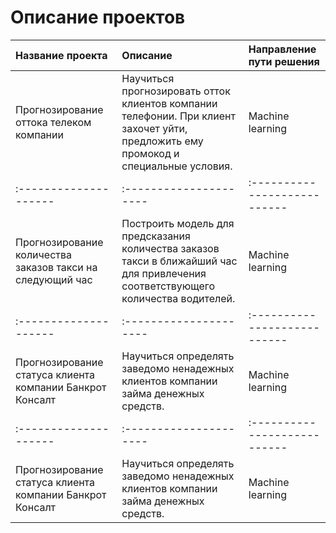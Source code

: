 # Описание проектов
| Название проекта | Описание | Направление пути решения  |
| :-------------------- | :--------------------- |:---------------------------|
| Прогнозирование оттока телеком компании | Научиться прогнозировать отток клиентов компании телефонии. При клиент захочет уйти, предложить ему промокод и специальные условия. | Machine learning |
| :-------------------- | :--------------------- |:---------------------------|
| Прогнозирование количества заказов такси на следующий час | Построить модель для предсказания количества заказов такси в ближайший час для привлечения соответствующего количества водителей. | Machine learning |
| :-------------------- | :--------------------- |:---------------------------|
| Прогнозирование статуса клиента компании Банкрот Консалт | Научиться определять заведомо ненадежных клиентов компании займа денежных средств. | Machine learning |
| :-------------------- | :--------------------- |:---------------------------|
| Прогнозирование статуса клиента компании Банкрот Консалт | Научиться определять заведомо ненадежных клиентов компании займа денежных средств. | Machine learning |
